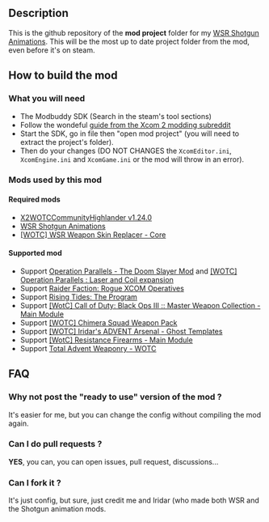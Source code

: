 ## Description

This is the github repository of the **mod project** folder for my [WSR Shotgun Animations](https://steamcommunity.com/sharedfiles/filedetails/?id=2895282660). 
This will be the most up to date project folder from the mod, even before it's on steam.

## How to build the mod

### What you will need

- The Modbuddy SDK (Search in the steam's tool sections)
- Follow the wondeful [guide from the Xcom 2 modding subreddit](https://www.reddit.com/r/xcom2mods/wiki/firsttime#wiki_how_to_install_and_set_up_xcom_2_wotc_sdk)
- Start the SDK, go in file then "open mod project" (you will need to extract the project's folder).
- Then do your changes (DO NOT CHANGES the `XcomEditor.ini`, `XcomEngine.ini` and `XcomGame.ini` or the mod will throw in an error).

### Mods used by this mod

#### Required mods

- [X2WOTCCommunityHighlander v1.24.0](https://steamcommunity.com/workshop/filedetails/?id=1134256495)
- [WSR Shotgun Animations](https://steamcommunity.com/sharedfiles/filedetails/?id=1701209115)
- [[WOTC] WSR Weapon Skin Replacer - Core](https://steamcommunity.com/workshop/filedetails/?id=1517938486)

#### Supported mod

- Support [Operation Parallels - The Doom Slayer Mod](https://steamcommunity.com/sharedfiles/filedetails/?id=2064234140) and [[WOTC] Operation Parallels : Laser and Coil expansion](https://steamcommunity.com/sharedfiles/filedetails/?id=2869237069)
- Support [Raider Faction: Rogue XCOM Operatives](https://steamcommunity.com/sharedfiles/filedetails/?id=1434693497)
- Support [Rising Tides: The Program](https://steamcommunity.com/sharedfiles/filedetails/?id=1500499606)
- Support [[WotC] Call of Duty: Black Ops III :: Master Weapon Collection - Main Module](https://steamcommunity.com/sharedfiles/filedetails/?id=1616127036)
- Support [[WOTC] Chimera Squad Weapon Pack]( https://steamcommunity.com/sharedfiles/filedetails/?id=2377215692)
- Support [[WOTC] Iridar's ADVENT Arsenal - Ghost Templates](https://steamcommunity.com/sharedfiles/filedetails/?id=2438647615)
- Support [[WotC] Resistance Firearms - Main Module](https://steamcommunity.com/sharedfiles/filedetails/?id=1132835147)
- Support [Total Advent Weaponry - WOTC](https://steamcommunity.com/sharedfiles/filedetails/?id=1136349656)


## FAQ

### Why not post the "ready to use" version of the mod ?
It's easier for me, but you can change the config without compiling the mod again.

### Can I do pull requests ?
**YES**, you can, you can open issues, pull request, discussions...

### Can I fork it ?
It's just config, but sure, just credit me and Iridar (who made both WSR and the Shotgun animation mods.
